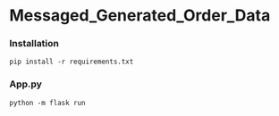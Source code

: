 # Messaged_Generated_Order_Data

### Installation
```
pip install -r requirements.txt
```

### App.py
```
python -m flask run
```


